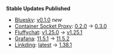 **Stable Updates Published**

* [Bluesky](https://github.com/mautrix/bluesky): [v0.1.0](https://github.com/mautrix/bluesky/releases/tag/v0.1.0) _new_
* [Container Socket Proxy](https://github.com/Tecnativa/docker-socket-proxy): [0.2.0](https://github.com/Tecnativa/docker-socket-proxy/releases/tag/v0.2.0) -> [0.3.0](https://github.com/Tecnativa/docker-socket-proxy/releases/tag/v0.3.0)
* [Fluffychat](https://github.com/krille-chan/fluffychat): [v1.25.0](https://github.com/krille-chan/fluffychat/releases/tag/v1.25.0) -> [v1.25.1](https://github.com/krille-chan/fluffychat/releases/tag/v1.25.1)
* [Grafana](https://github.com/grafana/grafana): [11.5.1](https://github.com/grafana/grafana/releases/tag/v11.5.1) -> [11.5.2](https://github.com/grafana/grafana/releases/tag/v11.5.2)
* [Linkding](https://github.com/sissbruecker/linkding): [latest](https://github.com/sissbruecker/linkding/releases/tag/latest) -> [1.38.1](https://github.com/sissbruecker/linkding/releases/tag/1.38.1)
